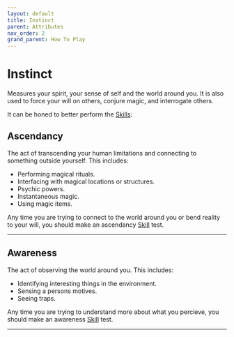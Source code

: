 ```yaml
---
layout: default
title: Instinct
parent: Attributes
nav_order: 2
grand_parent: How To Play
---
```

# Instinct

Measures your spirit, your sense of self and the world around you. It is also used to force your will on others, conjure magic, and interrogate others.

It can be honed to better perform the [Skills](Skills):

## Ascendancy
The act of transcending your human limitations and connecting to something outside yourself. This includes:
* Performing magical rituals.
* Interfacing with magical locations or structures.
* Psychic powers.
* Instantaneous magic.
* Using magic items.


Any time you are trying to connect to the world around you or bend reality to your will, you should make an ascendancy [Skill](Skills) test.

---

## Awareness
The act of observing the world around you. This includes:
* Identifying interesting things in the environment.
* Sensing a persons motives.
* Seeing traps.

Any time you are trying to understand more about what you percieve, you should make an awareness [Skill](Skills) test.

---
